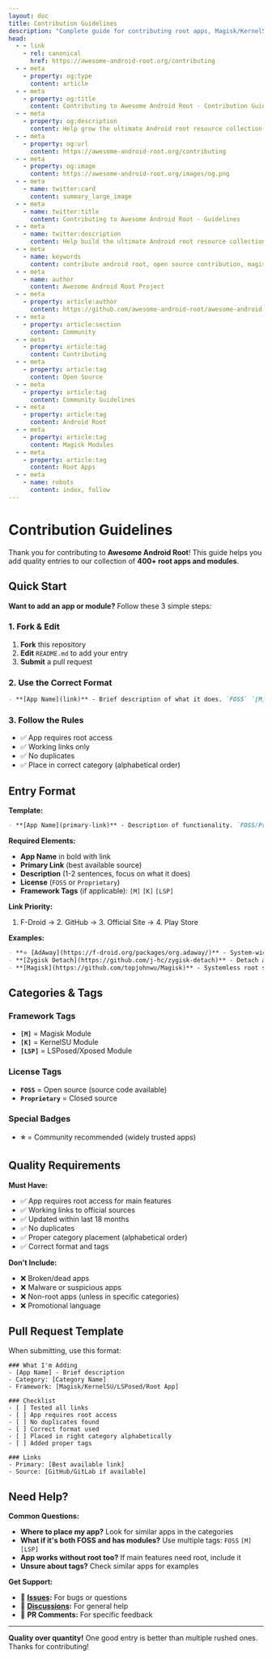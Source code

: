 ```yaml
---
layout: doc
title: Contribution Guidelines
description: "Complete guide for contributing root apps, Magisk/KernelSU modules, and guides to the Awesome Android Root collection with detailed formatting standards."
head:
  - - link
    - rel: canonical
      href: https://awesome-android-root.org/contributing
  - - meta
    - property: og:type
      content: article
  - - meta
    - property: og:title
      content: Contributing to Awesome Android Root - Contribution Guidelines
  - - meta
    - property: og:description
      content: Help grow the ultimate Android root resource collection. Learn how to contribute apps, Magisk modules, rooting guides, and more with our comprehensive guidelines.
  - - meta
    - property: og:url
      content: https://awesome-android-root.org/contributing
  - - meta
    - property: og:image
      content: https://awesome-android-root.org/images/og.png
  - - meta
    - name: twitter:card
      content: summary_large_image
  - - meta
    - name: twitter:title
      content: Contributing to Awesome Android Root - Guidelines
  - - meta
    - name: twitter:description
      content: Help build the ultimate Android root resource collection. Learn contribution guidelines and standards.
  - - meta
    - name: keywords
      content: contribute android root, open source contribution, magisk modules submission, android root apps contribution, awesome android root github, root community contribution, xda developers contribution, android modding community
  - - meta
    - name: author
      content: Awesome Android Root Project
  - - meta
    - property: article:author
      content: https://github.com/awesome-android-root/awesome-android-root
  - - meta
    - property: article:section
      content: Community
  - - meta
    - property: article:tag
      content: Contributing
  - - meta
    - property: article:tag
      content: Open Source
  - - meta
    - property: article:tag
      content: Community Guidelines
  - - meta
    - property: article:tag
      content: Android Root
  - - meta
    - property: article:tag
      content: Magisk Modules
  - - meta
    - property: article:tag
      content: Root Apps
  - - meta
    - name: robots
      content: index, follow
---
```

# Contribution Guidelines

Thank you for contributing to **Awesome Android Root**! This guide helps you add quality entries to our collection of **400+ root apps and modules**.

## Quick Start

**Want to add an app or module?** Follow these 3 simple steps:

### 1. Fork & Edit
1. **Fork** this repository
2. **Edit** `README.md` to add your entry
3. **Submit** a pull request

### 2. Use the Correct Format
```markdown
- **[App Name](link)** - Brief description of what it does. `FOSS` `[M]`
```

### 3. Follow the Rules
- ✅ App requires root access
- ✅ Working links only
- ✅ No duplicates
- ✅ Place in correct category (alphabetical order)

## Entry Format

**Template:**
```markdown
- **[App Name](primary-link)** - Description of functionality. `FOSS/Proprietary` `[M]` `[K]` `[LSP]`
```

**Required Elements:**
- **App Name** in bold with link
- **Primary Link** (best available source)
- **Description** (1-2 sentences, focus on what it does)
- **License** (`FOSS` or `Proprietary`)
- **Framework Tags** (if applicable): `[M]` `[K]` `[LSP]`

**Link Priority:**
1. F-Droid → 2. GitHub → 3. Official Site → 4. Play Store

**Examples:**
```markdown
- **⭐ [AdAway](https://f-droid.org/packages/org.adaway/)** - System-wide ad blocker using hosts file. `FOSS`
- **[Zygisk Detach](https://github.com/j-hc/zygisk-detach)** - Detach apps from Play Store to prevent updates. `FOSS` `[M]`
- **[Magisk](https://github.com/topjohnwu/Magisk)** - Systemless root solution with module support. `FOSS`
```

## Categories & Tags

### Framework Tags
- **`[M]`** = Magisk Module
- **`[K]`** = KernelSU Module  
- **`[LSP]`** = LSPosed/Xposed Module

### License Tags
- **`FOSS`** = Open source (source code available)
- **`Proprietary`** = Closed source

### Special Badges
- **⭐** = Community recommended (widely trusted apps)


## Quality Requirements

**Must Have:**
- ✅ App requires root access for main features
- ✅ Working links to official sources
- ✅ Updated within last 18 months
- ✅ No duplicates
- ✅ Proper category placement (alphabetical order)
- ✅ Correct format and tags

**Don't Include:**
- ❌ Broken/dead apps
- ❌ Malware or suspicious apps
- ❌ Non-root apps (unless in specific categories)
- ❌ Promotional language

## Pull Request Template

When submitting, use this format:

```
### What I'm Adding
- [App Name] - Brief description
- Category: [Category Name]
- Framework: [Magisk/KernelSU/LSPosed/Root App]

### Checklist
- [ ] Tested all links
- [ ] App requires root access
- [ ] No duplicates found
- [ ] Correct format used
- [ ] Placed in right category alphabetically
- [ ] Added proper tags

### Links
- Primary: [Best available link]
- Source: [GitHub/GitLab if available]
```

## Need Help?

**Common Questions:**
- **Where to place my app?** Look for similar apps in the categories
- **What if it's both FOSS and has modules?** Use multiple tags: `FOSS` `[M]` `[LSP]`
- **App works without root too?** If main features need root, include it
- **Unsure about tags?** Check similar apps for examples

**Get Support:**
- 🐛 **[Issues](https://github.com/awesome-android-root/awesome-android-root/issues):** For bugs or questions
- 💬 **[Discussions](https://github.com/awesome-android-root/awesome-android-root/discussions):** For general help
- 📝 **PR Comments:** For specific feedback

---

**Quality over quantity!** One good entry is better than multiple rushed ones. Thanks for contributing!